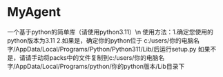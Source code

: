 # MyAgent
一个基于python的简单库（请使用python3.11）\n
使用方法：1.确定您使用的python版本为3.11
         2.如果是，确定你的python位于
              c:/users/你的电脑名字/AppData/Local/Programs/Python/Python311/Lib/后运行setup.py
           如果不是，请请手动将packs中的文件复制到c:/users/你的电脑名字/AppData/Local/Programs/python/你的python版本/Lib目录下
